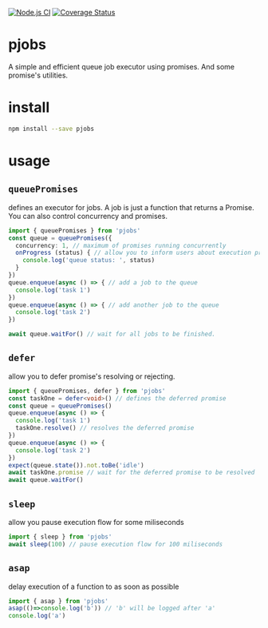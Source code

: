 [![Node.js CI](https://github.com/teintinu/pjobs/actions/workflows/test.yml/badge.svg)](https://github.com/teintinu/pjobs/actions/workflows/test.yml)
[![Coverage Status](https://coveralls.io/repos/github/teintinu/pjobs/badge.svg?branch=main)](https://coveralls.io/github/teintinu/pjobs?branch=main)

# pjobs
A simple and efficient queue job executor using promises. And some promise's utilities.

# install

```bash
npm install --save pjobs
```

# usage

## `queuePromises` 
defines an executor for jobs. A job is just a function that returns a Promise. You can also control concurrency and promises.
```typescript
import { queuePromises } from 'pjobs'
const queue = queuePromises({ 
  concurrency: 1, // maximum of promises running concurrently
  onProgress (status) { // allow you to inform users about execution progress
    console.log('queue status: ', status)
  }
})
queue.enqueue(async () => { // add a job to the queue
  console.log('task 1')
})
queue.enqueue(async () => { // add another job to the queue
  console.log('task 2')
})

await queue.waitFor() // wait for all jobs to be finished.
```

## `defer` 
allow you to defer promise's resolving or rejecting.

```typescript
import { queuePromises, defer } from 'pjobs'
const taskOne = defer<void>() // defines the deferred promise
const queue = queuePromises()
queue.enqueue(async () => {
  console.log('task 1')
  taskOne.resolve() // resolves the deferred promise
})
queue.enqueue(async () => {
  console.log('task 2')
})
expect(queue.state()).not.toBe('idle')
await taskOne.promise // wait for the deferred promise to be resolved
await queue.waitFor()
```

## `sleep` 
allow you pause execution flow for some miliseconds

```typescript
import { sleep } from 'pjobs'
await sleep(100) // pause execution flow for 100 miliseconds
```
## `asap` 
delay execution of a function to as soon as possible

```typescript
import { asap } from 'pjobs'
asap(()=>console.log('b')) // 'b' will be logged after 'a'
console.log('a')
```